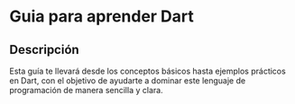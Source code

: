 # Guia para aprender Dart

## Descripción
Esta guía te llevará desde los conceptos básicos hasta ejemplos prácticos en Dart, con el objetivo de ayudarte a dominar este lenguaje de programación de manera sencilla y clara.
